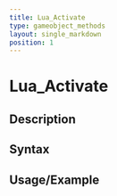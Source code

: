```yaml
---
title: Lua_Activate
type: gameobject_methods
layout: single_markdown
position: 1
---
```


# Lua_Activate

## Description

## Syntax

## Usage/Example



